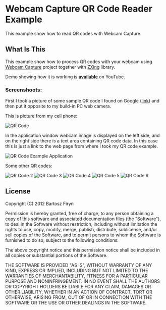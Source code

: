 # Webcam Capture QR Code Reader Example

This example show how to read QR codes with Webcam Capture.
 
## What Is This

This example show how to process QR codes with your webcam using 
[Webcam Capture](https://github.com/sarxos/webcam-capture) 
project together with [ZXing](https://github.com/zxing/zxing) library.

Demo showing how it is working is **[available](http://youtu.be/JLUJWgveEco)** 
on YouTube. 

### Screenshoots:

First I took a picture of some sample QR code I found on Google 
([link](http://www.google.pl/imgres?um=1&hl=pl&client=firefox-a&sa=N&tbo=d&rls=org.mozilla:en-US:official&biw=1366&bih=552&tbm=isch&tbnid=ZnVvKF0A2BGNTM:&imgrefurl=http://www.qrstuff.com/&docid=1A-zeI71ulZS1M&imgurl=http://www.qrstuff.com/images/sample.png&w=3000&h=3000&ei=yLSwUNTdCIOC4gS1xIGIBQ&zoom=1&iact=hc&vpx=154&vpy=141&dur=1160&hovh=225&hovw=225&tx=124&ty=78&sig=117284320547613276213&page=1&tbnh=149&tbnw=159&start=0&ndsp=24&ved=1t:429,r:1,s:0,i:87))
and then put it opposite to my build-in PC web camera.

This is picture from my cell phone:

![QR Code](https://raw.github.com/sarxos/webcam-capture/master/webcam-capture-examples/webcam-capture-qrcode/src/etc/resources/20121124.jpg "QR Code")

In the application window webcam image is displayed on the left side, and on the right
side there is a text area containing QR code data. In this case this is just a link
to the web page from where I took my QR code example.

![QR Code Example Application](https://raw.github.com/sarxos/webcam-capture/master/webcam-capture-examples/webcam-capture-qrcode/src/etc/resources/qrcode-zxing.png "QR Code Example Application")

Some other QR codes:

![QR Code 2](https://raw.github.com/sarxos/webcam-capture/master/webcam-capture-examples/webcam-capture-qrcode/src/etc/resources/qrcode2.jpg "QR Code 2")
![QR Code 3](https://raw.github.com/sarxos/webcam-capture/master/webcam-capture-examples/webcam-capture-qrcode/src/etc/resources/qrcode3.jpg "QR Code 3")
![QR Code 4](https://raw.github.com/sarxos/webcam-capture/master/webcam-capture-examples/webcam-capture-qrcode/src/etc/resources/qrcode4.jpg "QR Code 4")
![QR Code 5](https://raw.github.com/sarxos/webcam-capture/master/webcam-capture-examples/webcam-capture-qrcode/src/etc/resources/qrcode5.jpg "QR Code 5")
![QR Code 6](https://raw.github.com/sarxos/webcam-capture/master/webcam-capture-examples/webcam-capture-qrcode/src/etc/resources/qrcode6.jpg "QR Code 6")

## License

Copyright (C) 2012 Bartosz Firyn

Permission is hereby granted, free of charge, to any person obtaining a copy of this software and associated documentation files (the "Software"), to deal in the Software without restriction, including without limitation the rights to use, copy, modify, merge, publish, distribute, sublicense, and/or sell copies of the Software, and to permit persons to whom the Software is furnished to do so, subject to the following conditions:

The above copyright notice and this permission notice shall be included in all copies or substantial portions of the Software.

THE SOFTWARE IS PROVIDED "AS IS", WITHOUT WARRANTY OF ANY KIND, EXPRESS OR IMPLIED, INCLUDING BUT NOT LIMITED TO THE WARRANTIES OF MERCHANTABILITY, FITNESS FOR A PARTICULAR PURPOSE AND NONINFRINGEMENT. IN NO EVENT SHALL THE AUTHORS OR COPYRIGHT HOLDERS BE LIABLE FOR ANY CLAIM, DAMAGES OR OTHER LIABILITY, WHETHER IN AN ACTION OF CONTRACT, TORT OR OTHERWISE, ARISING FROM, OUT OF OR IN CONNECTION WITH THE SOFTWARE OR THE USE OR OTHER DEALINGS IN THE SOFTWARE.
